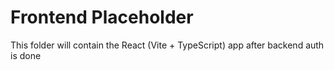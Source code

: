 ﻿
# Frontend Placeholder
This folder will contain the React (Vite + TypeScript) app after backend auth is done
